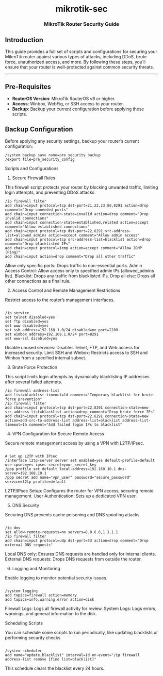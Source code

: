 
<h1 align="center"> mikrotik-sec </h1>

<h3 align="center"> MikroTik Router Security Guide </h3>

## Introduction

This guide provides a full set of scripts and configurations for securing your MikroTik router against various types of attacks, including DDoS, brute force, unauthorized access, and more. By following these steps, you'll ensure that your router is well-protected against common security threats.

---

## Pre-Requisites

- **RouterOS Version**: MikroTik RouterOS v6 or higher.
- **Access**: Winbox, WebFig, or SSH access to your router.
- **Backup**: Backup your current configuration before applying these scripts.

## Backup Configuration

Before applying any security settings, backup your router’s current configuration:
```shell
/system backup save name=pre_security_backup
/export file=pre_security_config
```
Scripts and Configurations
1. Secure Firewall Rules

This firewall script protects your router by blocking unwanted traffic, limiting login attempts, and preventing DDoS attacks.

```rsc
/ip firewall filter
add chain=input protocol=tcp dst-port=21,22,23,80,8291 action=drop comment="Drop unneeded ports"
add chain=input connection-state=invalid action=drop comment="Drop invalid connections"
add chain=input connection-state=established,related action=accept comment="Allow established connections"
add chain=input protocol=tcp dst-port=22,8291 src-address-list=allowed_admins action=accept comment="Allow admin access"
add chain=input protocol=tcp src-address-list=blacklist action=drop comment="Drop blacklisted IPs"
add chain=input protocol=icmp action=accept comment="Allow ICMP (Ping)"
add chain=input action=drop comment="Drop all other traffic"
```
  Allow only specific ports: Drops traffic to non-essential ports.
  Admin Access Control: Allow access only to specified admin IPs (allowed_admins list).
  Blacklist: Drops any traffic from blacklisted IPs.
  Drop all else: Drops all other connections as a final rule.

2. Access Control and Remote Management Restrictions

Restrict access to the router’s management interfaces.

```rsc

/ip service
set telnet disabled=yes
set ftp disabled=yes
set www disabled=yes
set ssh address=192.168.1.0/24 disabled=no port=2200
set winbox address=192.168.1.0/24 port=8291
set www-ssl disabled=yes
```
  Disable unused services: Disables Telnet, FTP, and Web access for increased security.
  Limit SSH and Winbox: Restricts access to SSH and Winbox from a specified internal subnet.

3. Brute Force Protection

This script limits login attempts by dynamically blacklisting IP addresses after several failed attempts.

```rsc
/ip firewall address-list
add list=blacklist timeout=1d comment="Temporary blacklist for brute force prevention"
/ip firewall filter
add chain=input protocol=tcp dst-port=22,8291 connection-state=new src-address-list=blacklist action=drop comment="Drop brute force IPs"
add chain=input protocol=tcp dst-port=22,8291 connection-state=new action=add-src-to-address-list address-list=blacklist address-list-timeout=1h comment="Add failed login IPs to blacklist"
```
4. VPN Configuration for Secure Remote Access

Secure remote management access by using a VPN with L2TP/IPsec.

```rsc

# Set up L2TP with IPsec
/interface l2tp-server server set enabled=yes default-profile=default use-ipsec=yes ipsec-secret=your_secret_key
/ppp profile set default local-address=192.168.10.1 dns-server=192.168.10.1
/ppp secret add name="vpn_user" password="secure_password" service=l2tp profile=default
```
  L2TP/IPsec Setup: Configures the router for VPN access, securing remote management.
  User Authentication: Sets up a dedicated VPN user.

5. DNS Security

Securing DNS prevents cache poisoning and DNS spoofing attacks.

```rsc

/ip dns
set allow-remote-requests=no servers=8.8.8.8,1.1.1.1
/ip firewall filter
add chain=input protocol=udp dst-port=53 action=drop comment="Drop external DNS requests"
```
  Local DNS only: Ensures DNS requests are handled only for internal clients.
  External DNS requests: Drops DNS requests from outside the router.

6. Logging and Monitoring

Enable logging to monitor potential security issues.

```rsc

/system logging
add topics=firewall action=memory
add topics=info,warning,error action=disk
```
  Firewall Logs: Logs all firewall activity for review.
  System Logs: Logs errors, warnings, and general information to the disk.

Scheduling Scripts

You can schedule some scripts to run periodically, like updating blacklists or performing security checks.

```rsc

/system scheduler
add name="update_blacklist" interval=1d on-event="/ip firewall address-list remove [find list=blacklist]"
```
This schedule clears the blacklist every 24 hours.
